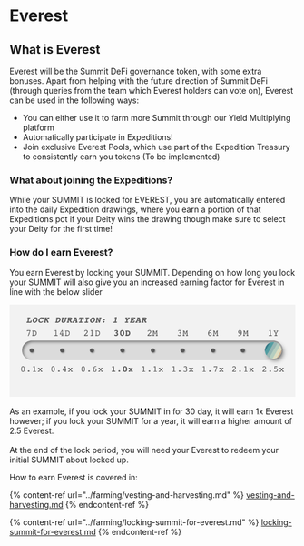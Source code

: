 # Everest

## **What is Everest**

Everest will be the Summit DeFi governance token, with some extra bonuses.  Apart from helping with the future direction of Summit DeFi (through queries from the team which Everest holders can vote on), Everest can be used in the following ways:

* You can either use it to farm more Summit through our Yield Multiplying platform
* Automatically participate in Expeditions!
* Join exclusive Everest Pools, which use part of the Expedition Treasury to consistently earn you tokens (To be implemented)

### What about joining the Expeditions?

While your SUMMIT is locked for EVEREST, you are automatically entered into the daily Expedition drawings, where you earn a portion of that Expeditions pot if your Deity wins the drawing though make sure to select your Deity for the first time!

### **How do I earn Everest?**

You earn Everest by locking your SUMMIT.  Depending on how long you lock your SUMMIT will also give you an increased earning factor for Everest in line with the below slider

![](../.gitbook/assets/Lock.png)

As an example, if you lock your SUMMIT in for 30  day, it will earn 1x Everest however; if you lock your SUMMIT for a year, it will earn a higher amount of 2.5 Everest. \
\
At the end of the lock period, you will need your Everest to redeem your initial SUMMIT about locked up.

How to earn Everest is covered in:

{% content-ref url="../farming/vesting-and-harvesting.md" %}
[vesting-and-harvesting.md](../farming/vesting-and-harvesting.md)
{% endcontent-ref %}

{% content-ref url="../farming/locking-summit-for-everest.md" %}
[locking-summit-for-everest.md](../farming/locking-summit-for-everest.md)
{% endcontent-ref %}

